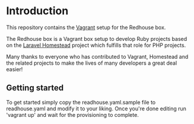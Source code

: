 # Introduction

This repository contains the [Vagrant](https://www.vagrantup.com/) setup for the Redhouse 
box. 

The Redhouse box is a Vagrant box setup to develop Ruby projects based on the 
[Laravel Homestead](https://github.com/laravel/homestead) project which fulfills that 
role for PHP projects. 

Many thanks to everyone who has contributed to Vagrant, Homestead and the related 
projects to make the lives of many developers a great deal easier!

## Getting started

To get started simply copy the readhouse.yaml.sample file to readhouse.yaml and modify 
it to your liking. Once you're done editing run 'vagrant up' and wait for the 
provisioning to complete. 